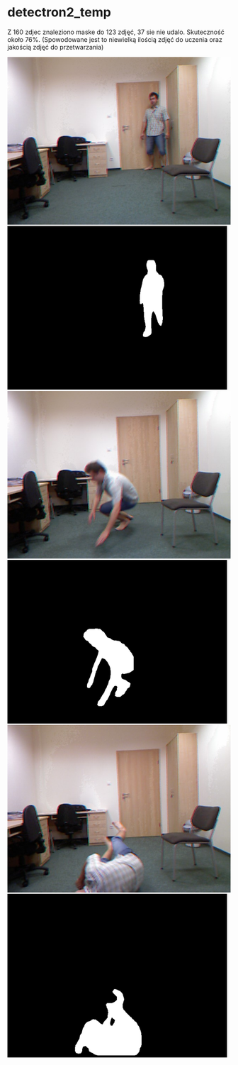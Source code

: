 # detectron2_temp

Z 160 zdjec znaleziono maske do 123 zdjęć, 37 sie nie udalo.
Skuteczność około 76%. (Spowodowane jest to niewielką ilością zdjęć do uczenia oraz jakością zdjęć do przetwarzania)

![](images/ofall-01-cam0-rgb-001.png)
![](images/fall-01-cam0-rgb-001.png)
![](images/ofall-01-cam0-rgb-102.png)
![](images/fall-01-cam0-rgb-102.png)
![](images/ofall-01-cam0-rgb-121.png)
![](images/fall-01-cam0-rgb-121.png)
